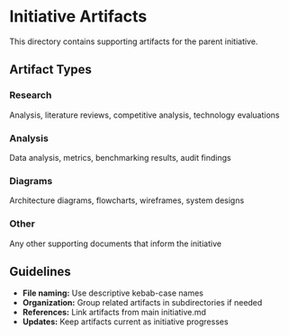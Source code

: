 # Initiative Artifacts

This directory contains supporting artifacts for the parent initiative.

## Artifact Types

### Research

Analysis, literature reviews, competitive analysis, technology evaluations

### Analysis

Data analysis, metrics, benchmarking results, audit findings

### Diagrams

Architecture diagrams, flowcharts, wireframes, system designs

### Other

Any other supporting documents that inform the initiative

## Guidelines

- **File naming:** Use descriptive kebab-case names
- **Organization:** Group related artifacts in subdirectories if needed
- **References:** Link artifacts from main initiative.md
- **Updates:** Keep artifacts current as initiative progresses
